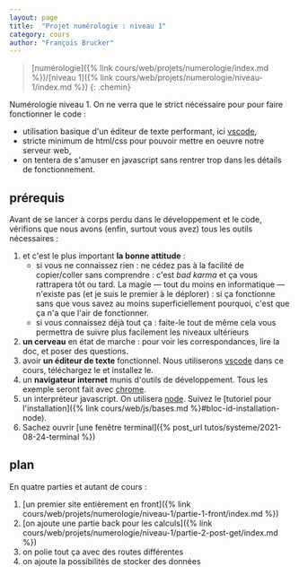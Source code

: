 ```yaml
---
layout: page
title:  "Projet numérologie : niveau 1"
category: cours
author: "François Brucker"
---
```


> [numérologie]({% link cours/web/projets/numerologie/index.md %})/[niveau 1]({% link cours/web/projets/numerologie/niveau-1/index.md %})
{: .chemin}

Numérologie niveau 1. On ne verra que le strict nécessaire pour pour faire fonctionner le code :

* utilisation basique d'un éditeur de texte performant, ici [vscode](https://code.visualstudio.com/),
* stricte minimum de html/css pour pouvoir mettre en oeuvre notre serveur web,
* on tentera de s'amuser en javascript sans rentrer trop dans les détails de fonctionnement.

## prérequis

Avant de se lancer à corps perdu dans le développement et le code, vérifions que nous avons (enfin, surtout vous avez) tous les outils nécessaires :

1. et c'est le plus important **la bonne attitude** :
   * si vous ne connaissez rien : ne cédez pas à la facilité de copier/coller sans comprendre : c'est *bad karma* et ça vous rattrapera tôt ou tard. La magie — tout du moins en informatique — n'existe pas (et je suis le premier à le déplorer) : si ça fonctionne sans que vous savez au moins superficiellement pourquoi, c'est que ça n'a que l'air de fonctionner.
   * si vous connaissez déjà tout ça : faite-le tout de même cela vous permettra de suivre plus facilement les niveaux ultérieurs
2. **un cerveau** en état de marche : pour voir les correspondances, lire la doc, et poser des questions.
3. avoir **un éditeur de texte** fonctionnel. Nous utiliserons [vscode](https://code.visualstudio.com/) dans ce cours, téléchargez le et installez le.
4. un **navigateur internet** munis d'outils de développement. Tous les exemple seront fait avec [chrome](https://www.google.fr/chrome/).
5. un interpréteur javascript. On utilisera [node](https://nodejs.org/en/). Suivez le [tutoriel pour l'installation]({% link cours/web/js/bases.md %}#bloc-id-installation-node).
6. Sachez ouvrir [une fenêtre terminal]({% post_url tutos/systeme/2021-08-24-terminal %})

## plan

En quatre parties et autant de cours :

1. [un premier site entièrement en front]({% link cours/web/projets/numerologie/niveau-1/partie-1-front/index.md %})
2. [on ajoute une partie back pour les calculs]({% link cours/web/projets/numerologie/niveau-1/partie-2-post-get/index.md %})
3. on polie tout ça avec des routes différentes
4. on ajoute la possibilités de stocker des données
